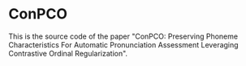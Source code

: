 # ConPCO
This is the source code of the paper "ConPCO: Preserving Phoneme Characteristics For Automatic Pronunciation Assessment Leveraging Contrastive Ordinal Regularization".
